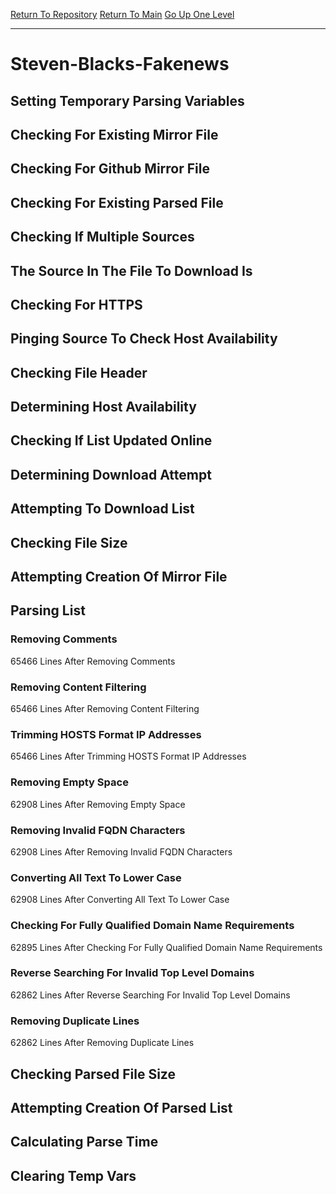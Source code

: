 [Return To Repository](https://github.com/deathbybandaid/piholeparser/)
[Return To Main](https://github.com/deathbybandaid/piholeparser/blob/master/RecentRunLogs/Mainlog.md)
[Go Up One Level](https://github.com/deathbybandaid/piholeparser/blob/master/RecentRunLogs/TopLevelScripts/30-Processing-External-Blacklists.md)
____________________________________
# Steven-Blacks-Fakenews
## Setting Temporary Parsing Variables
## Checking For Existing Mirror File
## Checking For Github Mirror File
## Checking For Existing Parsed File
## Checking If Multiple Sources
## The Source In The File To Download Is
## Checking For HTTPS
## Pinging Source To Check Host Availability
## Checking File Header
## Determining Host Availability
## Checking If List Updated Online
## Determining Download Attempt
## Attempting To Download List
## Checking File Size
## Attempting Creation Of Mirror File
## Parsing List
### Removing Comments
65466 Lines After Removing Comments
### Removing Content Filtering
65466 Lines After Removing Content Filtering
### Trimming HOSTS Format IP Addresses
65466 Lines After Trimming HOSTS Format IP Addresses
### Removing Empty Space
62908 Lines After Removing Empty Space
### Removing Invalid FQDN Characters
62908 Lines After Removing Invalid FQDN Characters
### Converting All Text To Lower Case
62908 Lines After Converting All Text To Lower Case
### Checking For Fully Qualified Domain Name Requirements
62895 Lines After Checking For Fully Qualified Domain Name Requirements
### Reverse Searching For Invalid Top Level Domains
62862 Lines After Reverse Searching For Invalid Top Level Domains
### Removing Duplicate Lines
62862 Lines After Removing Duplicate Lines
## Checking Parsed File Size
## Attempting Creation Of Parsed List
## Calculating Parse Time
## Clearing Temp Vars
